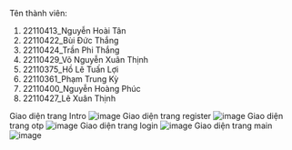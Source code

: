 Tên thành viên:
1. 22110413_Nguyễn Hoài Tân
2. 22110422_Bùi Đức Thắng
3. 22110424_Trần Phi Thắng
4. 22110429_Võ Nguyễn Xuân Thịnh
5. 22110375_Hồ Lê Tuấn Lợi
6. 22110361_Phạm Trung Kỳ
7. 22110400_Nguyễn Hoàng Phúc
8. 22110427_Lê Xuân Thịnh
   
Giao diện trang Intro
![image](https://github.com/user-attachments/assets/80d1111e-82ad-430c-9322-611219857f07)
Giao diện trang register
![image](https://github.com/user-attachments/assets/634abf07-2119-452c-8a40-2de0215670b9)
Giao diện trang otp
![image](https://github.com/user-attachments/assets/b4827feb-28dd-4bbb-96f9-2d9ff7e7648a)
Giao diện trang login
![image](https://github.com/user-attachments/assets/2c136648-e7c2-425b-9b12-84db46766e20)
Giao diện trang main
![image](https://github.com/user-attachments/assets/df73ddbe-ffde-47ad-a5ae-21e5eb7efd3b)
